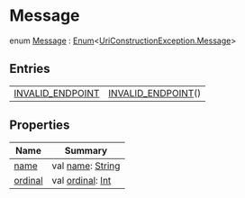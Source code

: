 # Message


enum [Message](index.md) : [Enum](https://kotlinlang.org/api/latest/jvm/stdlib/kotlin/-enum/index.html)&lt;[UriConstructionException.Message](index.md)&gt;

## Entries

| | |
|---|---|
| [INVALID_ENDPOINT](-i-n-v-a-l-i-d_-e-n-d-p-o-i-n-t/index.md) | [INVALID_ENDPOINT](-i-n-v-a-l-i-d_-e-n-d-p-o-i-n-t/index.md)() |

## Properties

| Name | Summary |
|---|---|
| [name](-i-n-v-a-l-i-d_-e-n-d-p-o-i-n-t/index.md#-372974862%2FProperties%2F-470698881) | val [name](-i-n-v-a-l-i-d_-e-n-d-p-o-i-n-t/index.md#-372974862%2FProperties%2F-470698881): [String](https://kotlinlang.org/api/latest/jvm/stdlib/kotlin/-string/index.html) |
| [ordinal](-i-n-v-a-l-i-d_-e-n-d-p-o-i-n-t/index.md#-739389684%2FProperties%2F-470698881) | val [ordinal](-i-n-v-a-l-i-d_-e-n-d-p-o-i-n-t/index.md#-739389684%2FProperties%2F-470698881): [Int](https://kotlinlang.org/api/latest/jvm/stdlib/kotlin/-int/index.html) |
